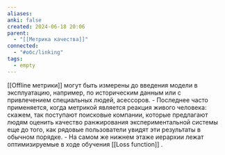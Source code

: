```yaml
---
aliases: 
anki: false
created: 2024-06-18 20:06
parent:
  - "[[Метрика качества]]"
connected:
  - "#обс/linking"
tags:
  - empty
---
```



[[Offline метрики]] могут быть измерены до введения модели в эксплуатацию, например, по историческим данным или с привлечением специальных людей, асессоров. 
    - Последнее часто применяется, когда метрикой является реакция живого человека: скажем, так поступают поисковые компании, которые предлагают людям оценить качество ранжирования экспериментальной системы еще до того, как рядовые пользователи увидят эти результаты в обычном порядке. 
    - На самом же нижнем этаже иерархии лежат оптимизируемые в ходе обучения [[Loss function]] .